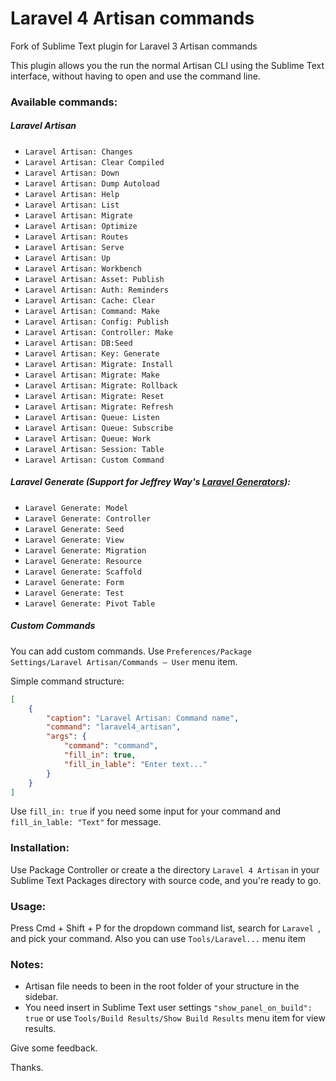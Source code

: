 Laravel 4 Artisan commands
===============

Fork of Sublime Text plugin for Laravel 3 Artisan commands

This plugin allows you the run the normal Artisan CLI using the Sublime Text interface, without having to open and use the command line.

### Available commands:

##### Laravel Artisan
- `Laravel Artisan: Changes`
- `Laravel Artisan: Clear Compiled`
- `Laravel Artisan: Down`
- `Laravel Artisan: Dump Autoload`
- `Laravel Artisan: Help`
- `Laravel Artisan: List`
- `Laravel Artisan: Migrate`
- `Laravel Artisan: Optimize`
- `Laravel Artisan: Routes`
- `Laravel Artisan: Serve`
- `Laravel Artisan: Up`
- `Laravel Artisan: Workbench`
- `Laravel Artisan: Asset: Publish`
- `Laravel Artisan: Auth: Reminders`
- `Laravel Artisan: Cache: Clear`
- `Laravel Artisan: Command: Make`
- `Laravel Artisan: Config: Publish`
- `Laravel Artisan: Controller: Make`
- `Laravel Artisan: DB:Seed`
- `Laravel Artisan: Key: Generate`
- `Laravel Artisan: Migrate: Install`
- `Laravel Artisan: Migrate: Make`
- `Laravel Artisan: Migrate: Rollback`
- `Laravel Artisan: Migrate: Reset`
- `Laravel Artisan: Migrate: Refresh`
- `Laravel Artisan: Queue: Listen`
- `Laravel Artisan: Queue: Subscribe`
- `Laravel Artisan: Queue: Work`
- `Laravel Artisan: Session: Table`
- `Laravel Artisan: Custom Command`

##### Laravel Generate (Support for Jeffrey Way's [Laravel Generators](https://github.com/JeffreyWay/Laravel-4-Generators)):
- `Laravel Generate: Model`
- `Laravel Generate: Controller`
- `Laravel Generate: Seed`
- `Laravel Generate: View`
- `Laravel Generate: Migration`
- `Laravel Generate: Resource`
- `Laravel Generate: Scaffold`
- `Laravel Generate: Form`
- `Laravel Generate: Test`
- `Laravel Generate: Pivot Table`

##### Custom Commands
You can add custom commands.
Use `Preferences/Package Settings/Laravel Artisan/Commands – User` menu item.

Simple command structure:

```json
[
    {
        "caption": "Laravel Artisan: Command name",
        "command": "laravel4_artisan",
        "args": {
            "command": "command",
            "fill_in": true,
            "fill_in_lable": "Enter text..."
        }
    }
]
```

Use `fill_in: true` if you need some input for your command and `fill_in_lable: "Text"` for message.

### Installation:
Use Package Controller or create a the directory `Laravel 4 Artisan` in your Sublime Text Packages directory with source code, and you're ready to go.

### Usage:
Press Cmd + Shift + P for the dropdown command list, search for `Laravel `, and pick your command. Also you can use `Tools/Laravel...` menu item

### Notes:
- Artisan file needs to been in the root folder of your structure in the sidebar.
- You need insert in Sublime Text user settings `"show_panel_on_build": true` or use `Tools/Build Results/Show Build Results` menu item for view results.

Give some feedback.

Thanks.

